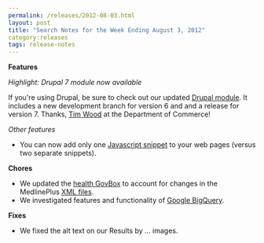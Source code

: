 ```yaml
---
permalink: /releases/2012-08-03.html
layout: post
title: "Search Notes for the Week Ending August 3, 2012"
category:releases
tags: release-notes
---
```

<p><strong>Features</strong></p>
<p><em>Highlight: Drupal 7 module now available</em></p>
<p>If you're using Drupal, be sure to check out our updated <a href="https://drupal.org/project/USASearch">Drupal module</a>. It includes a new development branch for version 6 and and a release for version 7. Thanks, <a href="http://drupal.org/user/457434">Tim Wood</a> at the Department of Commerce!</p>
<p><em>Other features</em></p>
<ul><li>You can now add only one <a href="/sites/manual/code.html">Javascript snippet</a> to your web pages (versus two separate snippets).</li>
</ul><p><strong>Chores</strong></p>
<ul><li>We updated the <a href="/sites/manual/govbox-health.html">health GovBox</a> to account for changes in the MedlinePlus <a href="http://www.nlm.nih.gov/medlineplus/xml.html">XML files</a>.</li>
<li>We investigated features and functionality of <a href="https://developers.google.com/bigquery/">Google BigQuery</a>.</li>
</ul><p><strong>Fixes</strong></p>
<ul><li>We fixed the alt text on our Results by &#8230; images.</li>
</ul>
